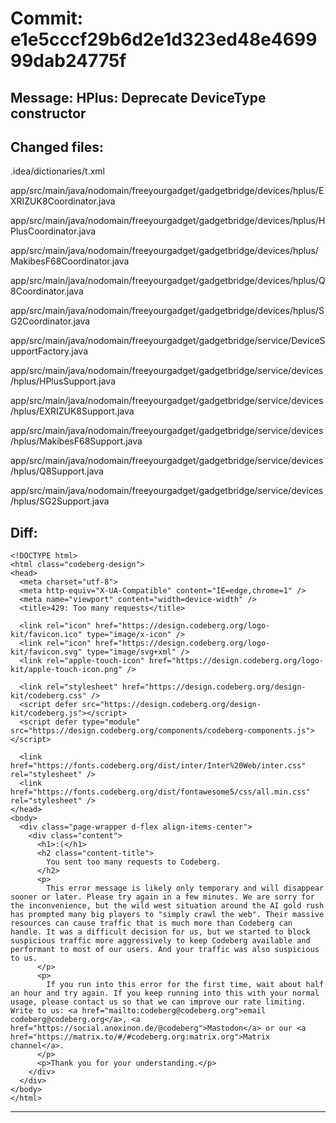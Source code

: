 # Commit: e1e5cccf29b6d2e1d323ed48e469999dab24775f
## Message: HPlus: Deprecate DeviceType constructor
## Changed files:
.idea/dictionaries/t.xml

app/src/main/java/nodomain/freeyourgadget/gadgetbridge/devices/hplus/EXRIZUK8Coordinator.java

app/src/main/java/nodomain/freeyourgadget/gadgetbridge/devices/hplus/HPlusCoordinator.java

app/src/main/java/nodomain/freeyourgadget/gadgetbridge/devices/hplus/MakibesF68Coordinator.java

app/src/main/java/nodomain/freeyourgadget/gadgetbridge/devices/hplus/Q8Coordinator.java

app/src/main/java/nodomain/freeyourgadget/gadgetbridge/devices/hplus/SG2Coordinator.java

app/src/main/java/nodomain/freeyourgadget/gadgetbridge/service/DeviceSupportFactory.java

app/src/main/java/nodomain/freeyourgadget/gadgetbridge/service/devices/hplus/HPlusSupport.java

app/src/main/java/nodomain/freeyourgadget/gadgetbridge/service/devices/hplus/EXRIZUK8Support.java

app/src/main/java/nodomain/freeyourgadget/gadgetbridge/service/devices/hplus/MakibesF68Support.java

app/src/main/java/nodomain/freeyourgadget/gadgetbridge/service/devices/hplus/Q8Support.java

app/src/main/java/nodomain/freeyourgadget/gadgetbridge/service/devices/hplus/SG2Support.java

## Diff:
```
<!DOCTYPE html>
<html class="codeberg-design">
<head>
  <meta charset="utf-8">
  <meta http-equiv="X-UA-Compatible" content="IE=edge,chrome=1" />
  <meta name="viewport" content="width=device-width" />
  <title>429: Too many requests</title>
  
  <link rel="icon" href="https://design.codeberg.org/logo-kit/favicon.ico" type="image/x-icon" />
  <link rel="icon" href="https://design.codeberg.org/logo-kit/favicon.svg" type="image/svg+xml" />
  <link rel="apple-touch-icon" href="https://design.codeberg.org/logo-kit/apple-touch-icon.png" />

  <link rel="stylesheet" href="https://design.codeberg.org/design-kit/codeberg.css" />
  <script defer src="https://design.codeberg.org/design-kit/codeberg.js"></script>
  <script defer type="module" src="https://design.codeberg.org/components/codeberg-components.js"></script>

  <link href="https://fonts.codeberg.org/dist/inter/Inter%20Web/inter.css" rel="stylesheet" />
  <link href="https://fonts.codeberg.org/dist/fontawesome5/css/all.min.css" rel="stylesheet" />
</head>
<body>
  <div class="page-wrapper d-flex align-items-center"> 
    <div class="content">
      <h1>:(</h1>
      <h2 class="content-title">
        You sent too many requests to Codeberg.
      </h2>
      <p>
        This error message is likely only temporary and will disappear sooner or later. Please try again in a few minutes. We are sorry for the inconvenience, but the wild west situation around the AI gold rush has prompted many big players to "simply crawl the web". Their massive resources can cause traffic that is much more than Codeberg can handle. It was a difficult decision for us, but we started to block suspicious traffic more aggressively to keep Codeberg available and performant to most of our users. And your traffic was also suspicious to us.
      </p>
      <p>
        If you run into this error for the first time, wait about half an hour and try again. If you keep running into this with your normal usage, please contact us so that we can improve our rate limiting. Write to us: <a href="mailto:codeberg@codeberg.org">email codeberg@codeberg.org</a>, <a href="https://social.anoxinon.de/@codeberg">Mastodon</a> or our <a href="https://matrix.to/#/#codeberg.org:matrix.org">Matrix channel</a>.
      </p>
      <p>Thank you for your understanding.</p>
    </div>
  </div>
</body>
</html>
```
-----------------------------------
